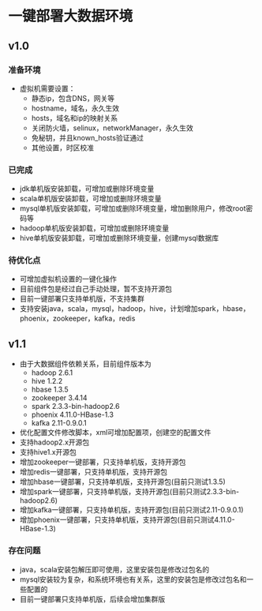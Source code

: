 # 一键部署大数据环境

## v1.0

### 准备环境

* 虚拟机需要设置：
    * 静态ip，包含DNS，网关等
    * hostname，域名，永久生效
    * hosts，域名和ip的映射关系
    * 关闭防火墙，selinux，networkManager，永久生效
    * 免秘钥，并且known_hosts验证通过
    * 其他设置，时区校准

### 已完成
* jdk单机版安装卸载，可增加或删除环境变量
* scala单机版安装卸载，可增加或删除环境变量
* mysql单机版安装卸载，可增加或删除环境变量，增加删除用户，修改root密码等
* hadoop单机版安装卸载，可增加或删除环境变量
* hive单机版安装卸载，可增加或删除环境变量，创建mysql数据库

### 待优化点   
 
* 可增加虚拟机设置的一键化操作
* 目前组件包是经过自己手动处理，暂不支持开源包
* 目前一键部署只支持单机版，不支持集群
* 支持安装java，scala，mysql，hadoop，hive，计划增加spark，hbase，phoenix，zookeeper，kafka，redis

## v1.1

* 由于大数据组件依赖关系，目前组件版本为
    * hadoop 2.6.1
    * hive 1.2.2
    * hbase 1.3.5
    * zookeeper 3.4.14
    * spark 2.3.3-bin-hadoop2.6
    * phoenix 4.11.0-HBase-1.3
    * kafka 2.11-0.9.0.1
* 优化配置文件修改脚本，xml可增加配置项，创建空的配置文件
* 支持hadoop2.x开源包
* 支持hive1.x开源包
* 增加zookeeper一键部署，只支持单机版，支持开源包
* 增加redis一键部署，只支持单机版，支持开源包
* 增加hbase一键部署，只支持单机版，支持开源包(目前只测试1.3.5)
* 增加spark一键部署，只支持单机版，支持开源包(目前只测试2.3.3-bin-hadoop2.6)
* 增加kafka一键部署，只支持单机版，支持开源包(目前只测试2.11-0.9.0.1)
* 增加phoenix一键部署，只支持单机版，支持开源包(目前只测试4.11.0-HBase-1.3)

### 存在问题

* java，scala安装包解压即可使用，这里安装包是修改过包名的
* mysql安装较为复杂，和系统环境也有关系，这里的安装包是修改过包名和一些配置的
* 目前一键部署只支持单机版，后续会增加集群版
